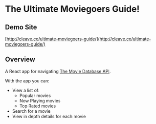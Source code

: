 # The Ultimate Moviegoers Guide!

## Demo Site

[http://cleave.co/ultimate-moviegoers-guide/](http://cleave.co/ultimate-moviegoers-guide/)

## Overview

A React app for navigating [The Movie Database API](https://www.themoviedb.org/documentation/api).

With the app you can:

* View a list of:
	* Popular movies
	* Now Playing movies
	* Top Rated movies
* Search for a movie
* View in depth details for each movie